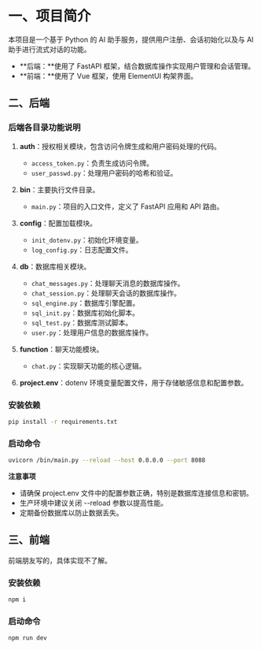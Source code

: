 # 一、项目简介

本项目是一个基于 Python 的 AI 助手服务，提供用户注册、会话初始化以及与 AI 助手进行流式对话的功能。

- **后端：**使用了 FastAPI 框架，结合数据库操作实现用户管理和会话管理。
- **前端：**使用了 Vue 框架，使用 ElementUI 构架界面。

## 二、后端

### 后端各目录功能说明

1. **auth**：授权相关模块，包含访问令牌生成和用户密码处理的代码。
   - `access_token.py`：负责生成访问令牌。
   - `user_passwd.py`：处理用户密码的哈希和验证。

2. **bin**：主要执行文件目录。
   - `main.py`：项目的入口文件，定义了 FastAPI 应用和 API 路由。

3. **config**：配置加载模块。
   - `init_dotenv.py`：初始化环境变量。
   - `log_config.py`：日志配置文件。

4. **db**：数据库相关模块。
   - `chat_messages.py`：处理聊天消息的数据库操作。
   - `chat_session.py`：处理聊天会话的数据库操作。
   - `sql_engine.py`：数据库引擎配置。
   - `sql_init.py`：数据库初始化脚本。
   - `sql_test.py`：数据库测试脚本。
   - `user.py`：处理用户信息的数据库操作。

5. **function**：聊天功能模块。
   - `chat.py`：实现聊天功能的核心逻辑。

6. **project.env**：dotenv 环境变量配置文件，用于存储敏感信息和配置参数。

### 安装依赖

```bash
pip install -r requirements.txt
```

### 启动命令

```bash
uvicorn /bin/main.py --reload --host 0.0.0.0 --port 8088
```

**注意事项**

- 请确保 project.env 文件中的配置参数正确，特别是数据库连接信息和密钥。
- 生产环境中建议关闭 --reload 参数以提高性能。
- 定期备份数据库以防止数据丢失。

## 三、前端

前端朋友写的，具体实现不了解。

### 安装依赖

```bash
npm i
```

### 启动命令

```bash
npm run dev
```


